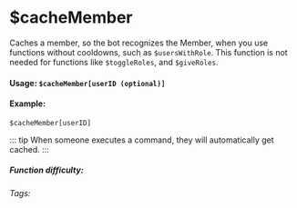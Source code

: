 # $cacheMember
Caches a member, so the bot recognizes the Member, when you use functions without cooldowns, such as `$usersWithRole`. This function is not needed for functions like `$toggleRoles`, and `$giveRoles`.
#### Usage: `$cacheMember[userID (optional)]`

#### Example:
`$cacheMember[userID]`

::: tip
When someone executes a command, they will automatically get cached.
:::

##### Function difficulty: <Badge type="tip" text="Easy" vertical="middle" /> 
###### Tags: <Badge type="tip" text="Cache" vertical="middle" /> <Badge type="tip" text="Member" vertical="middle" /> <Badge type="tip" text="User" vertical="middle" /> 